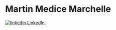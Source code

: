 
<h1> Martin Medice Marchelle</h1>

<p>
  <a href="https://www.linkedin.com/in/martinmedice" rel="nofollow noreferrer">
    <img src="https://i.stack.imgur.com/gVE0j.png" alt="linkedin"> LinkedIn
  </a> &nbsp; 

<!---
martinmedice/martinmedice is a ✨ special ✨ repository because its `README.md` (this file) appears on your GitHub profile.
You can click the Preview link to take a look at your changes.
--->
